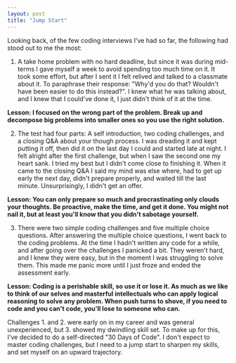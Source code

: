 ```yaml
---
layout: post
title: "Jump Start"
---
```


Looking back, of the few coding interviews I've had so far, the following had stood out to me the most:

1. A take home problem with no hard deadline, but since it was during mid-terms I gave myself a week to avoid spending too much time on it. It took some effort, but after I sent it I felt relived and talked to a classmate about it. To paraphrase their response: "Why'd you do that? Wouldn't have been easier to do this instead?". I knew what he was talking about, and I knew that I could've done it, I just didn't think of it at the time.

**Lesson: I focused on the wrong part of the problem. Break up and decompose big problems into smaller ones so you use the right solution.**

2. The test had four parts: A self introduction, two coding challenges, and a closing Q&A about your though process. I was dreading it and kept putting it off, then did it on the last day I could and started late at night. I felt alright after the first challenge, but when I saw the second one my heart sank. I tried my best but I didn't come close to finishing it. When it came to the closing Q&A I said my mind was else where, had to get up early the next day, didn't prepare properly, and waited till the last minute. Unsurprisingly, I didn't get an offer.

**Lesson: You can only prepare so much and procrastinating only clouds your thoughts. Be proactive, make the time, and get it done. You might not nail it, but at least you'll know that you didn't sabotage yourself.**

3. There were two simple coding challenges and five multiple choice questions. After answering the multiple choice questions, I went back to the coding problems. At the time I hadn't written any code for a while, and after going over the challenges I panicked a bit. They weren't hard, and I knew they were easy, but in the moment I was struggling to solve them. This made me panic more until I just froze and ended the assessment early.

**Lesson: Coding is a perishable skill, so use it or lose it. As much as we like to think of our selves and masterful intellectuals who can apply logical reasoning to solve any problem. When push turns to shove, if you need to code and you can't code, you'll lose to someone who can.**

Challenges 1. and 2. were early on in my career and was general unexperienced, but 3. showed my dwindling skill set. To make up for this, I've decided to do a self-directed "30 Days of Code". I don't expect to master coding challenges, but I need to a jump start to sharpen my skills, and set myself on an upward trajectory.
